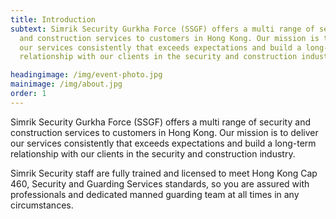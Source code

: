 ```yaml
---
title: Introduction
subtext: Simrik Security Gurkha Force (SSGF) offers a multi range of security
  and construction services to customers in Hong Kong. Our mission is to deliver
  our services consistently that exceeds expectations and build a long-term
  relationship with our clients in the security and construction industry.

headingimage: /img/event-photo.jpg
mainimage: /img/about.jpg
order: 1
---
```

Simrik Security Gurkha Force (SSGF) offers a multi range of security and construction services to customers in Hong Kong. Our mission is to deliver our services consistently that exceeds expectations and build a long-term relationship with our clients in the security and construction industry.

Simrik Security staff are fully trained and licensed to meet Hong Kong Cap 460, Security and Guarding Services standards, so you are assured with professionals and dedicated manned guarding team at all times in any circumstances.